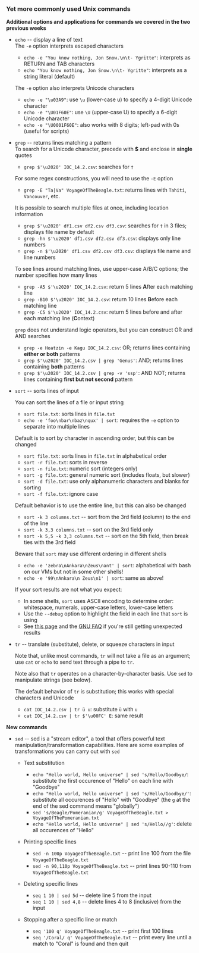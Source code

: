 

### Yet more commonly used Unix commands

**Additional options and applications for commands we covered in the two previous weeks**

* `echo` -- display a line of text   
  The `-e` option interprets escaped characters   
    - `echo -e "You know nothing, Jon Snow.\n\t- Ygritte"`: interprets as RETURN and TAB characters   
    - `echo "You know nothing, Jon Snow.\n\t- Ygritte"`: interprets as a string literal (default)
  
  The `-e` option also interprets Unicode characters   
    - `echo -e "\u03A9"`: use `\u` (lower-case u) to specify a 4-digit Unicode character 
    - `echo -e "\U01F60E"`: use `\U` (upper-case U) to specify a 6-digit Unicode character
    - `echo -e "\U0001F60E"`: also works with 8 digits; left-pad with 0s (useful for scripts)
  
* `grep` -- returns lines matching a pattern  
  To search for a Unicode character, precede with **$** and enclose in **single** quotes
  - `grep $'\u2020' IOC_14.2.csv`: searches for `†`
  
  For some regex constructions, you will need to use the `-E` option
  - `grep -E "Ta|Va" VoyageOfTheBeagle.txt`: returns lines with `Tahiti`, `Vancouver`, etc.
  
  It is possible to search multiple files at once, including location information   
  - `grep $'\u2020' df1.csv df2.csv df3.csv`: searches for `†` in 3 files; displays file name by default
  - `grep -hn $'\u2020' df1.csv df2.csv df3.csv`: displays only line numbers   
  - `grep -n $'\u2020' df1.csv df2.csv df3.csv`:	displays file name and line numbers
    
  To see lines around matching lines, use upper-case A/B/C options; the number specifies how many lines
  - `grep -A5 $'\u2020' IOC_14.2.csv`: return 5 lines **A**fter each matching line
  - `grep -B10 $'\u2020' IOC_14.2.csv`: return 10 lines **B**efore each matching line 
  - `grep -C5 $'\u2020' IOC_14.2.csv`: return 5 lines before and after each matching line (**C**ontext)
    
  `grep` does not understand logic operators, but you can construct OR and AND searches
  - `grep -e Hoatzin -e Kagu IOC_14.2.csv`: OR; returns lines containing **either or both** patterns
  - `grep $'\u2020' IOC_14.2.csv | grep 'Genus'`: AND; returns lines containing **both** patterns
  - `grep $'\u2020' IOC_14.2.csv | grep -v 'ssp'`: AND NOT; returns lines containing **first but not second** pattern
 
* `sort` -- sorts lines of input
  
  You can sort the lines of a file or input string
  - `sort file.txt`: sorts lines in `file.txt`
  - `echo -e 'foo\nbar\nbaz\nqux' | sort`: requires the `-e` option to separate into multiple lines 

  Default is to sort by character in ascending order, but this can be changed  
  - `sort file.txt`: sorts lines in `file.txt` in alphabetical order
  - `sort -r file.txt`: sorts in reverse
  - `sort -n file.txt`: numeric sort (integers only)
  - `sort -g file.txt`: general numeric sort (includes floats, but slower)
  - `sort -d file.txt`: use only alphanumeric characters and blanks for sorting
  - `sort -f file.txt`: ignore case

  Default behavior is to use the entire line, but this can also be changed
  - `sort -k 3 columns.txt` -- sort from the 3rd field (column) to the end of the line
  - `sort -k 3,3 columns.txt` -- sort on the 3rd field only
  - `sort -k 5,5 -k 3,3 columns.txt` -- sort on the 5th field, then break ties with the 3rd field
 
  Beware that `sort` may use different ordering in different shells  
  - `echo -e 'zebra\nAnkara\nZeus\nant' | sort`: alphabetical with bash on our VMs but not in some other shells!
  - `echo -e '99\nAnkara\n Zeus\n1' | sort`: same as above!
 
  If your sort results are not what you expect:
  - In some shells, `sort` uses ASCII encoding to determine order: whitespace, numerals, upper-case letters, lower-case letters
  - Use the `--debug` option to highlight the field in each line that `sort` is using
  - See [this page](./unx_unexpected_sorting.md) and the [GNU FAQ](https://www.gnu.org/software/coreutils/faq/coreutils-faq.html#Sort-does-not-sort-in-normal-order_0021) if you're still getting unexpected results
 
* `tr` -- translate (substitute), delete, or squeeze characters in input

  Note that, unlike most commands, `tr` will not take a file as an argument; use `cat` or `echo` to send text through a pipe to `tr`.

  Note also that `tr` operates on a character-by-character basis. Use `sed` to manipulate strings (see below).

  The default behavior of `tr` is substitution; this works with special characters and Unicode 
  - `cat IOC_14.2.csv | tr ü u`: substitute `ü` with `u`
  - `cat IOC_14.2.csv | tr $'\u00FC' E`: same result


**New commands**

* `sed` -- sed is a "stream editor", a tool that offers powerful text manipulation/transformation capabilities.  Here are some examples of transformations you can carry out with `sed`

  * Text substitution
    - `echo "Hello world, Hello universe" | sed 's/Hello/Goodbye/`: substitute the first occurence of "Hello" on each line with "Goodbye"
    - `echo "Hello world, Hello universe" | sed 's/Hello/Goodbye/'`: substitute  all occurences of "Hello" with "Goodbye" (the `g` at the end of the sed command means "globally")
    - `sed 's/Beagle/Pomeranian/g' VoyageOfTheBeagle.txt > VoyageOfThePomeranian.txt`
    - `echo "Hello world, Hello universe" | sed 's/Hello//g'`: delete all occurences of "Hello"

  * Printing specific lines
    - `sed -n 100p VoyageOfTheBeagle.txt` -- print line 100 from the file `VoyageOfTheBeagle.txt`
    - `sed -n 90,110p VoyageOfTheBeagle.txt` -- print lines 90-110 from `VoyageOfTheBeagle.txt`

  * Deleting specific lines
    - `seq 1 10 | sed 5d` -- delete line 5 from the input
    - `seq 1 10 | sed 4,8` -- delete lines 4 to 8 (inclusive) from the input

  * Stopping after a specific line or match
    - `seq '100 q' VoyageOfTheBeagle.txt` -- print first 100 lines
    - `seq '/Coral/ q' VoyageOfTheBeagle.txt` -- print every line until a match to "Coral" is found and then quit

    


